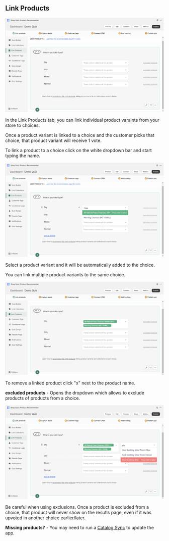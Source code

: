 
## Link Products

![quiz builder link products](/images/manual_quizbuilder_linkproducts.png)

In the Link Products tab, you can link individual product varaints from your store to choices.

Once a product variant is linked to a choice and the customer picks that choice, that product variant will receive 1 vote.

To link a product to a choice click on the white dropdown bar and start typing the name.

![quiz builder link products search](/images/manual_quizbuilder_linkproducts_search.png)

Select a product variant and it will be automatically added to the choice.

You can link multiple product variants to the same choice.

![quiz builder link products linked products](/images/manual_quizbuilder_linkproducts_linked.png)

To remove a linked product click "x" next to the product name.

**excluded products** - Opens the dropdown which allows to exclude products of products from a choice. 

![quiz builder link products exclude](/images/manual_quizbuilder_linkproducts_exclude.png)

Be careful when using exclusions. Once a product is excluded from a choice, that product will never show on the resutls page, even if it was upvoted in another choice earlier/later.

**Missing products?**  - You may need to run a [Catalog Sync]() to update the app.